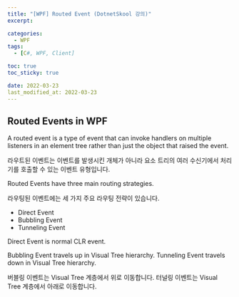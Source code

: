 ```yaml
---
title: "[WPF] Routed Event (DotnetSkool 강의)"
excerpt:

categories:
  - WPF
tags:
  - [C#, WPF, Client]

toc: true
toc_sticky: true

date: 2022-03-23
last_modified_at: 2022-03-23
---
```


## Routed Events in WPF

A routed event is a type of event that can invoke handlers on multiple listeners in an element tree rather than just the object that raised the event.

라우트된 이벤트는 이벤트를 발생시킨 개체가 아니라 요소 트리의 여러 수신기에서 처리기를 호출할 수 있는 이벤트 유형입니다.

Routed Events have three main routing strategies.

라우팅된 이벤트에는 세 가지 주요 라우팅 전략이 있습니다.

- Direct Event
- Bubbling Event
- Tunneling Event

Direct Event is normal CLR event.

Bubbling Event travels up in Visual Tree hierarchy. Tunneling Event travels down in Visual Tree hierarchy.

버블링 이벤트는 Visual Tree 계층에서 위로 이동합니다. 터널링 이벤트는 Visual Tree 계층에서 아래로 이동합니다.
